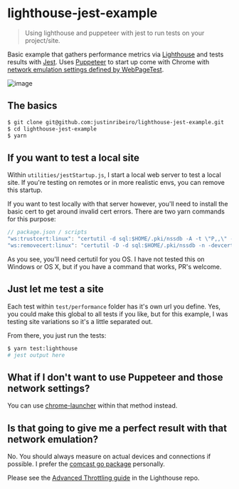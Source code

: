 # lighthouse-jest-example
> Using lighthouse and puppeteer with jest to run tests on your project/site.

Basic example that gathers performance metrics via [Lighthouse](https://github.com/GoogleChrome/lighthouse) and tests results with [Jest](https://jestjs.io/). Uses [Puppeteer](https://github.com/GoogleChrome/puppeteer) to start up come with Chrome with [network emulation settings defined by WebPageTest](https://github.com/WPO-Foundation/webpagetest/blob/master/www/settings/connectivity.ini.sample).

![image](https://user-images.githubusercontent.com/643503/56050862-d451ec80-5d01-11e9-94df-04af4aaedf9e.png)

## The basics

```bash
$ git clone git@github.com:justinribeiro/lighthouse-jest-example.git
$ cd lighthouse-jest-example
$ yarn
```

## If you want to test a local site

Within `utilities/jestStartup.js`, I start a local web server to test a local site. If you're testing on remotes or in more realistic envs, you can remove this startup.

If you want to test locally with that server however, you'll need to install the basic cert to get around invalid cert errors. There are two yarn commands for this purpose:

```javascript
// package.json / scripts
"ws:trustcert:linux": "certutil -d sql:$HOME/.pki/nssdb -A -t \"P,,\" -n ./node_modules/lws/ssl/lws-cert.pem -i ./node_modules/lws/ssl/lws-cert.pem",
"ws:removecert:linux": "certutil -D -d sql:$HOME/.pki/nssdb -n -devcert"
```

As you see, you'll need certutil for you OS. I have not tested this on Windows or OS X, but if you have a command that works, PR's welcome.

## Just let me test a site

Each test within `test/performance` folder has it's own url you define. Yes, you could make this global to all tests if you like, but for this example, I was testing site variations so it's a little separated out.

From there, you just run the tests:

```bash
$ yarn test:lighthouse
# jest output here
```

## What if I don't want to use Puppeteer and those network settings?

You can use [chrome-launcher](https://github.com/GoogleChrome/chrome-launcher) within that method instead.

## Is that going to give me a perfect result with that network emulation?

No. You should always measure on actual devices and connections if possible. I prefer the [comcast go package](https://github.com/tylertreat/comcast) personally.

Please see the [Advanced Throttling guide](https://github.com/GoogleChrome/lighthouse/blob/master/docs/throttling.md) in the Lighthouse repo.